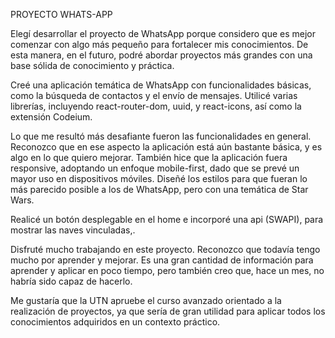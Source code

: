PROYECTO WHATS-APP

Elegí desarrollar el proyecto de WhatsApp porque considero que es mejor comenzar con algo más pequeño para fortalecer mis conocimientos. De esta manera, en el futuro, podré abordar proyectos más grandes con una base sólida de conocimiento y práctica.

Creé una aplicación temática de WhatsApp con funcionalidades básicas, como la búsqueda de contactos y el envío de mensajes. Utilicé varias librerías, incluyendo react-router-dom, uuid, y react-icons, así como la extensión Codeium.

Lo que me resultó más desafiante fueron las funcionalidades en general. Reconozco que en ese aspecto la aplicación está aún bastante básica, y es algo en lo que quiero mejorar. También hice que la aplicación fuera responsive, adoptando un enfoque mobile-first, dado que se prevé un mayor uso en dispositivos móviles. Diseñé los estilos para que fueran lo más parecido posible a los de WhatsApp, pero con una temática de Star Wars.

Realicé un botón desplegable en el home e incorporé una api (SWAPI), para mostrar las naves vinculadas,.

Disfruté mucho trabajando en este proyecto. Reconozco que todavía tengo mucho por aprender y mejorar. Es una gran cantidad de información para aprender y aplicar en poco tiempo, pero también creo que, hace un mes, no habría sido capaz de hacerlo.

Me gustaría que la UTN apruebe el curso avanzado orientado a la realización de proyectos, ya que sería de gran utilidad para aplicar todos los conocimientos adquiridos en un contexto práctico.